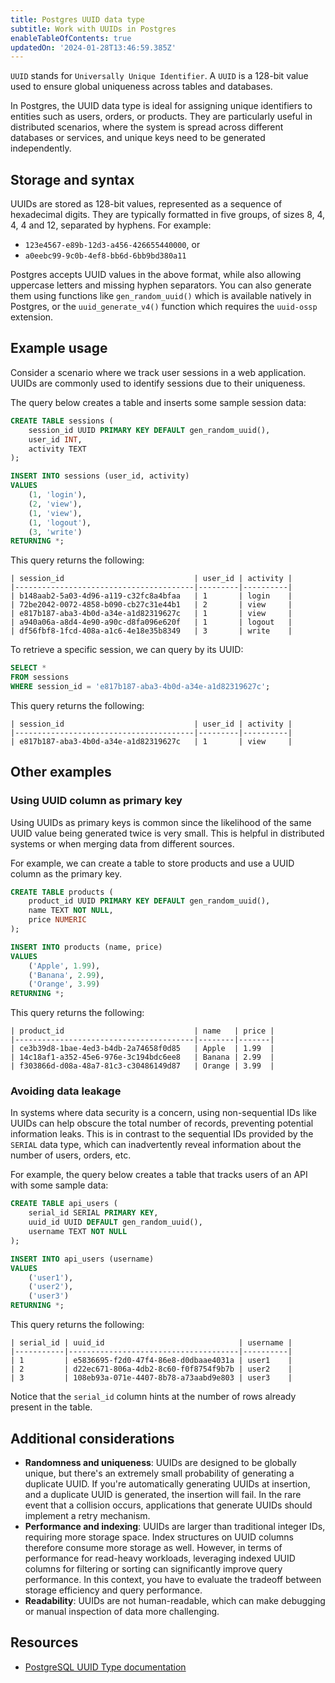 ```yaml
---
title: Postgres UUID data type
subtitle: Work with UUIDs in Postgres
enableTableOfContents: true
updatedOn: '2024-01-28T13:46:59.385Z'
---
```


`UUID` stands for `Universally Unique Identifier`. A `UUID` is a 128-bit value used to ensure global uniqueness across tables and databases.

In Postgres, the UUID data type is ideal for assigning unique identifiers to entities such as users, orders, or products. They are particularly useful in distributed scenarios, where the system is spread across different databases or services, and unique keys need to be generated independently.

<CTA />

## Storage and syntax

UUIDs are stored as 128-bit values, represented as a sequence of hexadecimal digits. They are typically formatted in five groups, of sizes 8, 4, 4, 4 and 12, separated by hyphens. For example:

- `123e4567-e89b-12d3-a456-426655440000`, or
- `a0eebc99-9c0b-4ef8-bb6d-6bb9bd380a11`

Postgres accepts UUID values in the above format, while also allowing uppercase letters and missing hyphen separators. You can also generate them using functions like `gen_random_uuid()` which is available natively in Postgres, or the `uuid_generate_v4()` function which requires the `uuid-ossp` extension.

## Example usage

Consider a scenario where we track user sessions in a web application. UUIDs are commonly used to identify sessions due to their uniqueness.

The query below creates a table and inserts some sample session data:

```sql
CREATE TABLE sessions (
    session_id UUID PRIMARY KEY DEFAULT gen_random_uuid(),
    user_id INT,
    activity TEXT
);

INSERT INTO sessions (user_id, activity)
VALUES
    (1, 'login'),
    (2, 'view'),
    (1, 'view'),
    (1, 'logout'),
    (3, 'write')
RETURNING *;
```

This query returns the following:

```text
| session_id                             | user_id | activity |
|----------------------------------------|---------|----------|
| b148aab2-5a03-4d96-a119-c32fc8a4bfaa   | 1       | login    |
| 72be2042-0072-4858-b090-cb27c31e44b1   | 2       | view     |
| e817b187-aba3-4b0d-a34e-a1d82319627c   | 1       | view     |
| a940a06a-a8d4-4e90-a90c-d8fa096e620f   | 1       | logout   |
| df56fbf8-1fcd-408a-a1c6-4e18e35b8349   | 3       | write    |
```

To retrieve a specific session, we can query by its UUID:

```sql
SELECT *
FROM sessions
WHERE session_id = 'e817b187-aba3-4b0d-a34e-a1d82319627c';
```

This query returns the following:

```text
| session_id                             | user_id | activity |
|----------------------------------------|---------|----------|
| e817b187-aba3-4b0d-a34e-a1d82319627c   | 1       | view     |
```

## Other examples

### Using UUID column as primary key

Using UUIDs as primary keys is common since the likelihood of the same UUID value being generated twice is very small. This is helpful in distributed systems or when merging data from different sources.

For example, we can create a table to store products and use a UUID column as the primary key.

```sql
CREATE TABLE products (
    product_id UUID PRIMARY KEY DEFAULT gen_random_uuid(),
    name TEXT NOT NULL,
    price NUMERIC
);

INSERT INTO products (name, price)
VALUES
    ('Apple', 1.99),
    ('Banana', 2.99),
    ('Orange', 3.99)
RETURNING *;
```

This query returns the following:

```text
| product_id                             | name   | price |
|----------------------------------------|--------|-------|
| ce3b39d8-1bae-4ed3-b4db-2a74658f0d85   | Apple  | 1.99  |
| 14c18af1-a352-45e6-976e-3c194bdc6ee8   | Banana | 2.99  |
| f303866d-d08a-48a7-81c3-c30486149d87   | Orange | 3.99  |
```

### Avoiding data leakage

In systems where data security is a concern, using non-sequential IDs like UUIDs can help obscure the total number of records, preventing potential information leaks. This is in contrast to the sequential IDs provided by the `SERIAL` data type, which can inadvertently reveal information about the number of users, orders, etc.

For example, the query below creates a table that tracks users of an API with some sample data:

```sql
CREATE TABLE api_users (
    serial_id SERIAL PRIMARY KEY,
    uuid_id UUID DEFAULT gen_random_uuid(),
    username TEXT NOT NULL
);

INSERT INTO api_users (username)
VALUES
    ('user1'),
    ('user2'),
    ('user3')
RETURNING *;
```

This query returns the following:

```text
| serial_id | uuid_id                              | username |
|-----------|--------------------------------------|----------|
| 1         | e5836695-f2d0-47f4-86e8-d0dbaae4031a | user1    |
| 2         | d22ec671-806a-4db2-8c60-f0f8754f9b7b | user2    |
| 3         | 108eb93a-071e-4407-8b78-a73aabd9e803 | user3    |
```

Notice that the `serial_id` column hints at the number of rows already present in the table.

## Additional considerations

- **Randomness and uniqueness**: UUIDs are designed to be globally unique, but there's an extremely small probability of generating a duplicate UUID. If you're automatically generating UUIDs at insertion, and a duplicate UUID is generated, the insertion will fail. In the rare event that a collision occurs, applications that generate UUIDs should implement a retry mechanism.
- **Performance and indexing**: UUIDs are larger than traditional integer IDs, requiring more storage space. Index structures on UUID columns therefore consume more storage as well. However, in terms of performance for read-heavy workloads, leveraging indexed UUID columns for filtering or sorting can significantly improve query performance. In this context, you have to evaluate the tradeoff between storage efficiency and query performance.
- **Readability**: UUIDs are not human-readable, which can make debugging or manual inspection of data more challenging.

## Resources

- [PostgreSQL UUID Type documentation](https://www.postgresql.org/docs/current/datatype-uuid.html)

<NeedHelp />
